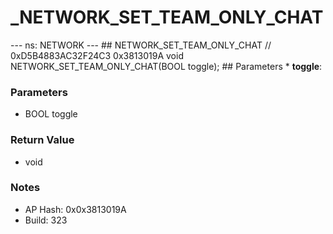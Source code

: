 # _NETWORK_SET_TEAM_ONLY_CHAT

--- ns: NETWORK --- ## NETWORK_SET_TEAM_ONLY_CHAT  // 0xD5B4883AC32F24C3 0x3813019A void NETWORK_SET_TEAM_ONLY_CHAT(BOOL toggle);   ## Parameters * **toggle**:

### Parameters
* BOOL toggle

### Return Value
* void

### Notes
* AP Hash: 0x0x3813019A
* Build: 323

